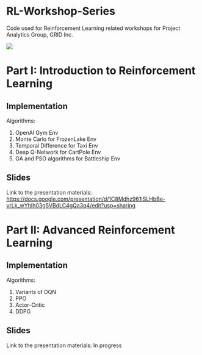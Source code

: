 # RL-Workshop-Series
Code used for Reinforcement Learning related workshops for Project Analytics Group, GRID Inc.

![](./cover.jpg=250x250)

# Part I: Introduction to Reinforcement Learning

## Implementation
Algorithms:
1. OpenAI Gym Env 
2. Monte Carlo for FrozenLake Env
3. Temporal Difference for Taxi Env
4. Deep Q-Network for CartPole Env
5. GA and PSO algorithms for Battleship Env

## Slides
Link to the presentation materials: https://docs.google.com/presentation/d/1C8Mdhz961ISLHbBe-vrLk_wYhIh03g5VBdLC4gQa3q4/edit?usp=sharing

# Part II: Advanced Reinforcement Learning

## Implementation
Algorithms:
1. Variants of DQN
2. PPO
3. Actor-Critic
4. DDPG

## Slides
Link to the presentation materials: In progress
